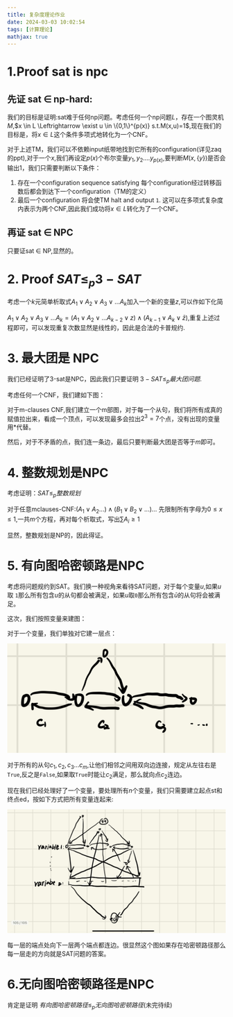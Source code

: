 ```yaml
---
title: 复杂度理论作业
date: 2024-03-03 10:02:54
tags: [计算理论]
mathjax: true
---
```

# 1.Proof sat is npc
## 先证 sat $\in$ np-hard:

我们的目标是证明:sat难于任何np问题。考虑任何一个np问题$L$，存在一个图灵机$M$,$x \in L \Leftrightarrow \exist u \in \{0,1\}^{p(x)} s.t.M(x,u)=1$,现在我们的目标是，将$x\in L$这个条件多项式地转化为一个CNF。

对于上述TM，我们可以不依赖input纸带地找到它所有的configuration(详见zaq的ppt),对于一个$x$,我们再设定$p(x)$个布尔变量$y_1,y_2....y_{p(x)}$,要判断$M(x,\{y\})$是否会输出1，我们只需要判断以下条件：
1. 存在一个configuration sequence satisfying 每个configuration经过转移函数后都会到达下一个configuration（TM的定义）
2. 最后一个configuration 将会使TM halt and output ```1```.
这可以在多项式复杂度内表示为两个CNF,因此我们成功将$x\in L$转化为了一个CNF。

## 再证 sat $\in$ NPC
只要证sat $\in$ NP,显然的。

# 2. Proof $SAT \leq_{p} 3-SAT$
考虑一个$k$元简单析取式$A_1 \vee A_2 \vee A_3\vee... A_k$加入一个新的变量$z$,可以作如下化简

$A_1 \vee A_2 \vee A_3\vee... A_k = (A_1 \vee A_2 \vee...A_{k-2} \vee z)\wedge (A_{k-1} \vee A_k \vee \bar{z})$,重复上述过程即可，可以发现重复次数显然是线性的，因此是合法的卡普规约.

# 3. 最大团是 NPC
我们已经证明了3-sat是NPC，因此我们只要证明 $3-SAT \leq_{p}最大团问题$.

考虑任何一个CNF，我们建如下图：

对于m-clauses CNF,我们建立一个m部图，对于每一个从句，我们将所有成真的赋值拉出来，看成一个顶点，可以发现最多会拉出$2^3=7$个点，没有出现的变量用*代替。

然后，对于不矛盾的点，我们连一条边，最后只要判断最大团是否等于$m$即可。

# 4. 整数规划是NPC
考虑证明：$SAT \leq_{p} 整数规划$

对于任意mclauses-CNF:$(A_1 \vee A_2...)\wedge (B_1 \vee B_2 \vee...)...$ 先限制所有字母为$0 \leq x \leq 1$,一共$m$个方程，再对每个析取式，写出$\sum A_i \geq 1$

显然，整数规划是NP的，因此得证。

# 5. 有向图哈密顿路是NPC
考虑将问题规约到SAT。我们换一种视角来看待SAT问题，对于每个变量$u$,如果$u$取 ```1```那么所有包含$u$的从句都会被满足，如果$u$取```0```那么所有包含$\bar{u}$的从句将会被满足。

这次，我们按照变量来建图：

对于一个变量，我们单独对它建一层点：

![图片](/source/image/lk.jpg)

对于所有的从句$c_1,c_2,c_3...c_m$,让他们相邻之间用双向边连接，规定从左往右是```True```,反之是```False```,如果取```True```时能让$c_2$满足，那么就向点$c_2$连边。

现在我们已经处理好了一个变量，要处理所有$n$个变量，我们只需要建立起点st和终点ed，按如下方式把所有变量连起来:

![图片](/source/image/tot.jpg)

每一层的端点处向下一层两个端点都连边。很显然这个图如果存在哈密顿路径那么每一层走的方向就是SAT问题的答案。

# 6.无向图哈密顿路径是NPC
肯定是证明 $有向图哈密顿路径 \leq_{p} 无向图哈密顿路径$(未完待续)